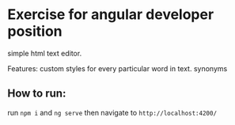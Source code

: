 # Exercise for angular developer position

simple html text editor.

Features: 
custom styles for every particular word in text.
synonyms



## How to run:

run `npm i` and `ng serve` then navigate to `http://localhost:4200/`


